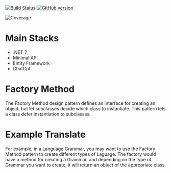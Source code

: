 [![Build Status](https://travis-ci.org/joemccann/dillinger.svg?branch=master)](https://travis-ci.org/joemccann/dillinger)
[![GitHub version](https://badge.fury.io/gh/Naereen%2FStrapDown.js.svg)](https://github.com/Naereen/StrapDown.js)



![Coverage](https://github.com/renanvolkers/DesignPatterns/main/coverage_badge.svg?sanitize=true)

# Main Stacks
* .NET 7 
* Minimal API
* Entity Framework
* ChatGpt


# Factory Method
The Factory Method design pattern defines an interface for creating an object, but let subclasses decide which class to instantiate. This pattern lets a class defer instantiation to subclasses.

# Example Translate
For example, in a Language Grammar, you may want to use the Factory Method pattern to create different types of Laguage. The factory would have a method for creating a Grammar, and depending on the type of Grammar you want to create, it will return an object of the appropriate class.

